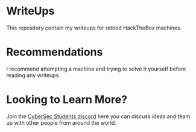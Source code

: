 # WriteUps
This repository contain my writeups for retired HackTheBox machines.

# Recommendations
I recommend attempting a machine and trying to solve it yourself before reading any writeups.

# Looking to Learn More?
Join the [CyberSec Students discord](https://discord.gg/R9w23daSUA) here you can discuss ideas and team up with other people from around the world.
